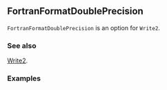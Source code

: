 ## FortranFormatDoublePrecision

`FortranFormatDoublePrecision` is an option for `Write2`.

### See also

[Write2](Write2).

### Examples